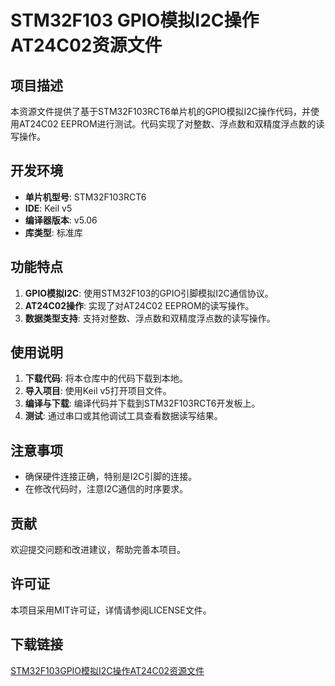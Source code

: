 # STM32F103 GPIO模拟I2C操作AT24C02资源文件

## 项目描述

本资源文件提供了基于STM32F103RCT6单片机的GPIO模拟I2C操作代码，并使用AT24C02 EEPROM进行测试。代码实现了对整数、浮点数和双精度浮点数的读写操作。

## 开发环境

- **单片机型号**: STM32F103RCT6
- **IDE**: Keil v5
- **编译器版本**: v5.06
- **库类型**: 标准库

## 功能特点

1. **GPIO模拟I2C**: 使用STM32F103的GPIO引脚模拟I2C通信协议。
2. **AT24C02操作**: 实现了对AT24C02 EEPROM的读写操作。
3. **数据类型支持**: 支持对整数、浮点数和双精度浮点数的读写操作。

## 使用说明

1. **下载代码**: 将本仓库中的代码下载到本地。
2. **导入项目**: 使用Keil v5打开项目文件。
3. **编译与下载**: 编译代码并下载到STM32F103RCT6开发板上。
4. **测试**: 通过串口或其他调试工具查看数据读写结果。

## 注意事项

- 确保硬件连接正确，特别是I2C引脚的连接。
- 在修改代码时，注意I2C通信的时序要求。

## 贡献

欢迎提交问题和改进建议，帮助完善本项目。

## 许可证

本项目采用MIT许可证，详情请参阅LICENSE文件。

## 下载链接

[STM32F103GPIO模拟I2C操作AT24C02资源文件](https://pan.quark.cn/s/bb3492eed375)
